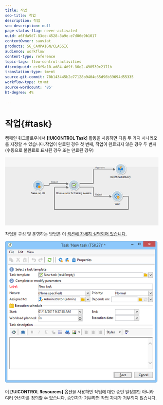 ```yaml
---
title: 작업
seo-title: 작업
description: 작업
seo-description: null
page-status-flag: never-activated
uuid: a6fda9d7-83ce-4528-8a9e-e7d06e9b1017
contentOwner: sauviat
products: SG_CAMPAIGN/CLASSIC
audience: workflow
content-type: reference
topic-tags: flow-control-activities
discoiquuid: ec6f9a10-ad84-4d9f-86e2-490539c2171b
translation-type: tm+mt
source-git-commit: 70b143445b2e77128b9404e35d96b39694d55335
workflow-type: tm+mt
source-wordcount: '85'
ht-degree: 4%

---
```



# 작업{#task}

캠페인 워크플로우에서 **[!UICONTROL Task]** 활동을 사용하면 다음 두 가지 시나리오를 지정할 수 있습니다.작업이 완료된 경우 첫 번째, 작업이 완료되지 않은 경우 두 번째(수동으로 불완료로 표시된 경우 또는 만료된 경우)

![](assets/mrm_task_in_workflow.png)

작업을 구성 및 운영하는 방법은 이 [섹션에 자세히 설명되어 있습니다](../../campaign/using/creating-and-managing-tasks.md).

![](assets/wkf_task_activity.png)

이 **[!UICONTROL Resources]** 옵션을 사용하면 작업에 대한 승인 일정뿐만 아니라 여러 연산자를 정의할 수 있습니다. 승인자가 거부하면 작업 자체가 거부되지 않습니다.
